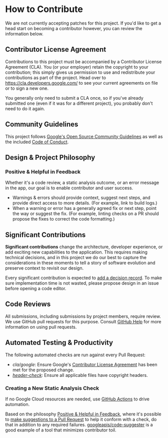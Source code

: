 # How to Contribute

We are not currently accepting patches for this project. If you'd like to get a head start on becoming a contributor however, you can review the information below.

## Contributor License Agreement

Contributions to this project must be accompanied by a Contributor License
Agreement (CLA). You (or your employer) retain the copyright to your
contribution; this simply gives us permission to use and redistribute your
contributions as part of the project. Head over to
<https://cla.developers.google.com/> to see your current agreements on file or
to sign a new one.

You generally only need to submit a CLA once, so if you've already submitted one
(even if it was for a different project), you probably don't need to do it
again.

## Community Guidelines

This project follows
[Google's Open Source Community Guidelines](https://opensource.google/conduct/) as well as the included [Code of Conduct](/CODE_OF_CONDUCT.md).

## Design & Project Philosophy

### Positive & Helpful in Feedback

Whether it's a code review, a static analysis outcome, or an error message in the app, our goal is to enable contributor and user success.

* Warnings & errors should provide context, suggest next steps, and provide direct access to more details. (For example, link to build logs.)
* When a warning or error has a generally agreed fix or next step, point the way or suggest the fix. (For example, linting checks on a PR should propose the fixes to correct the code formatting.)

## Significant Contributions

**Significant contributions** change the architecture, developer experience, or add exciting new capabilities to the application. This requires making technical decisions, and in this project we do our best to capture the considerations in these moments to tell a story of software evolution and preserve context to revisit our design.

Every significant contribution is expected to [add a decision record](docs/decisions.md). To make sure implementation time is not wasted, please propose design in an issue before opening a code editor.

## Code Reviews

All submissions, including submissions by project members, require review. We
use GitHub pull requests for this purpose. Consult
[GitHub Help](https://help.github.com/articles/about-pull-requests/) for more
information on using pull requests.

## Automated Testing & Productivity

The following automated checks are run against every Pull Request:

* *cla/google*: Ensure Google's [Contributor License Agreement](#contributor-license-agreement) has been met for the proposed change.
* *[header-check](https://github.com/googleapis/repo-automation-bots/tree/master/packages/header-checker-lint)*: Ensure all applicable files have copyright headers.

### Creating a New Static Analysis Check

If no Google Cloud resources are needed, use [GitHub Actions](https://docs.github.com/en/actions) to drive automation.

Based on the philosophy [Positive & Helpful in Feedback](#positive-helpful-in-feedback), where it's possible to [make suggestions to a Pull Request](https://docs.github.com/en/github/collaborating-with-issues-and-pull-requests/reviewing-changes-in-pull-requests/incorporating-feedback-in-your-pull-request) to help it conform with a check, do that in addition to any required failures. [googleapis/code-suggester](https://github.com/googleapis/code-suggester) is a good example of a tool that minimizes contributor toil.
